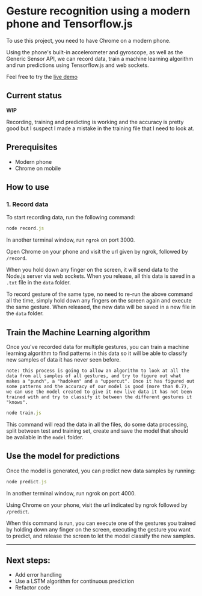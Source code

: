 # Gesture recognition using a modern phone and Tensorflow.js

To use this project, you need to have Chrome on a modern phone.

Using the phone's built-in accelerometer and gyroscope, as well as the Generic Sensor API, we can record data, train a machine learning algorithm and run predictions using Tensorflow.js and web sockets.

Feel free to try the [live demo](https://bit.ly/sf-ml)

## Current status

**WIP**

Recording, training and predicting is working and the accuracy is pretty good but I suspect I made a mistake in the training file that I need to look at.

## Prerequisites

* Modern phone
* Chrome on mobile


## How to use

### 1. Record data

To start recording data, run the following command:

```js
node record.js
```

In another terminal window, run `ngrok` on port 3000.

Open Chrome on your phone and visit the url given by ngrok, followed by `/record`.

When you hold down any finger on the screen, it will send data to the Node.js server via web sockets. 
When you release, all this data is saved in a `.txt` file in the `data` folder.

To record gesture of the same type, no need to re-run the above command all the time, simply hold down any fingers on the screen again and execute the same gesture. When released, the new data will be saved in a new file in the `data` folder.


## Train the Machine Learning algorithm

Once you've recorded data for multiple gestures, you can train a machine learning algorithm to find patterns in this data so it will be able to classify new samples of data it has never seen before.

```
note: this process is going to allow an algorithm to look at all the data from all samples of all gestures, and try to figure out what makes a "punch", a "hadoken" and a "uppercut". Once it has figured out some patterns and the accuracy of our model is good (more than 0.7), we can use the model created to give it new live data it has not been trained with and try to classify it between the different gestures it "knows".
```

```js
node train.js
```

This command will read the data in all the files, do some data processing, split between test and training set, create and save the model that should be available in the `model` folder.


## Use the model for predictions

Once the model is generated, you can predict new data samples by running:

```js
node predict.js
```

In another terminal window, run ngrok on port 4000.

Using Chrome on your phone, visit the url indicated by ngrok followed by `/predict`.

When this command is run, you can execute one of the gestures you trained by holding down any finger on the screen, executing the gesture you want to predict, and release the screen to let the model classify the new samples.

---

## Next steps:

* Add error handling
* Use a LSTM algorithm for continuous prediction
* Refactor code